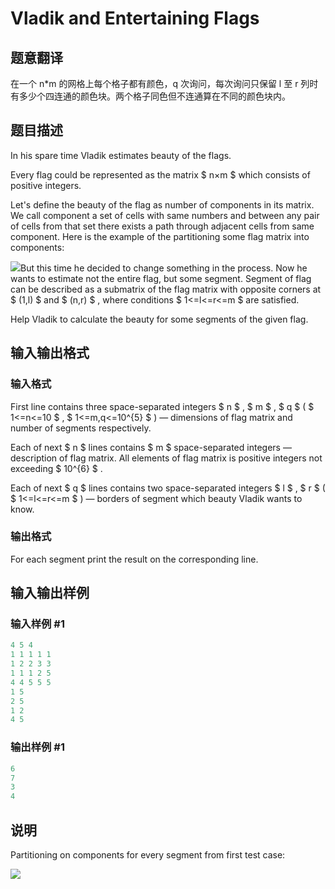 # Vladik and Entertaining Flags

## 题意翻译

在一个 n*m 的网格上每个格子都有颜色，q 次询问，每次询问只保留 l 至 r 列时有多少个四连通的颜色块。两个格子同色但不连通算在不同的颜色块内。

## 题目描述

In his spare time Vladik estimates beauty of the flags.

Every flag could be represented as the matrix $ n×m $ which consists of positive integers.

Let's define the beauty of the flag as number of components in its matrix. We call component a set of cells with same numbers and between any pair of cells from that set there exists a path through adjacent cells from same component. Here is the example of the partitioning some flag matrix into components:

![](https://cdn.luogu.com.cn/upload/vjudge_pic/CF811E/9c3d5d03c8614a33f231cd8f8efd0e706383885b.png)But this time he decided to change something in the process. Now he wants to estimate not the entire flag, but some segment. Segment of flag can be described as a submatrix of the flag matrix with opposite corners at $ (1,l) $ and $ (n,r) $ , where conditions $ 1<=l<=r<=m $ are satisfied.

Help Vladik to calculate the beauty for some segments of the given flag.

## 输入输出格式

### 输入格式

First line contains three space-separated integers $ n $ , $ m $ , $ q $ ( $ 1<=n<=10 $ , $ 1<=m,q<=10^{5} $ ) — dimensions of flag matrix and number of segments respectively.

Each of next $ n $ lines contains $ m $ space-separated integers — description of flag matrix. All elements of flag matrix is positive integers not exceeding $ 10^{6} $ .

Each of next $ q $ lines contains two space-separated integers $ l $ , $ r $ ( $ 1<=l<=r<=m $ ) — borders of segment which beauty Vladik wants to know.

### 输出格式

For each segment print the result on the corresponding line.

## 输入输出样例

### 输入样例 #1

```cpp
4 5 4
1 1 1 1 1
1 2 2 3 3
1 1 1 2 5
4 4 5 5 5
1 5
2 5
1 2
4 5

```
### 输出样例 #1

```cpp
6
7
3
4

```
## 说明

Partitioning on components for every segment from first test case:

![](https://cdn.luogu.com.cn/upload/vjudge_pic/CF811E/d3d891fc856386c8b0c1e1a004521369cd8ed774.png)

